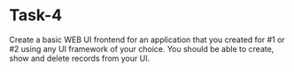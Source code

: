 # Task-4

Create a basic WEB UI frontend for an application that you created for #1 or #2 using any UI
framework of your choice. You should be able to create, show and delete records from your UI.
